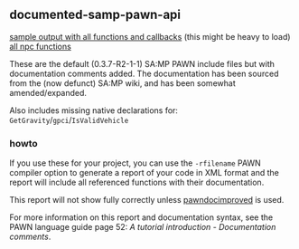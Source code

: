 
## documented-samp-pawn-api

[sample output with all functions and callbacks](https://basdon.github.io/documented-samp-pawn-api/main.xml) (this might be heavy to load)  
[all npc functions](https://basdon.github.io/documented-samp-pawn-api/npc.xml)

These are the default (0.3.7-R2-1-1) SA:MP PAWN include files but with documentation comments added. The documentation has been sourced from the (now defunct) SA:MP wiki, and has been somewhat amended/expanded.

Also includes missing native declarations for: `GetGravity`/`gpci`/`IsValidVehicle`

### howto

If you use these for your project, you can use the `-rfilename` PAWN compiler option to generate a report of your code in XML format and the report will include all referenced functions with their documentation.

This report will not show fully correctly unless [pawndocimproved](https://github.com/yugecin/pawndocimproved) is used.

For more information on this report and documentation syntax, see the PAWN language guide page 52: _A tutorial introduction - Documentation comments_.

